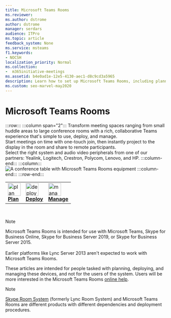 ```yaml
---
title: Microsoft Teams Rooms
ms.reviewer: 
ms.author: dstrome
author: dstrome
manager: serdars
audience: ITPro
ms.topic: article
feedback_system: None
ms.service: msteams
f1.keywords:
- NOCSH
localization_priority: Normal
ms.collection:
-  m365initiative-meetings
ms.assetid: b4e0ad1e-12e5-4130-aec1-d8c9cd3a5965
description: Learn how to set up Microsoft Teams Rooms, including planning, deploying, and managing the system to create your ideal virtual meeting room.
ms.custom: seo-marvel-may2020
---
```

# Microsoft Teams Rooms

:::row:::
    :::column span="2":::
       Transform meeting spaces ranging from small huddle areas to large conference rooms with a rich, collaborative Teams experience that's simple to use, deploy, and manage. <br> 
       Start meetings on time with one-touch join, then instantly project to the display in the room and share to remote participants.<br> 
       Select the right system and audio video peripherals from one of our partners: Yealink, Logitech, Crestron, Polycom, Lenovo, and HP.
    :::column-end:::
    :::column:::
       ![A conference table with Microsoft Teams Rooms equipment](../media/srs-room.jpg)
    :::column-end:::
:::row-end:::

|               |               |               |
| ------------- | ------------- | ------------- |
|<img src="https://docs.microsoft.com/office/media/icons/list-123-teams.svg" width="40 px" height="40 px" alt="plan icon"> <br> **[Plan](./rooms-plan.md)** |<img src="https://docs.microsoft.com/office/media/icons/deploy-teams.svg" width="40 px" height="40 px" alt="deploy icon"> <br> **[Deploy](./rooms-deploy.md)** |<img src="https://docs.microsoft.com/office/media/icons/toolbox.svg" width="40 px" height="40 px" alt="manage icon"> <br> **[Manage](./rooms-manage.md)** |

<br>

> [!NOTE]
> Microsoft Teams Rooms is intended for use with Microsoft Teams, Skype for Business Online, Skype for Business Server 2019, or Skype for Business Server 2015.  <br><br>Earlier platforms like Lync Server 2013 aren't expected to work with Microsoft Teams Rooms.

These articles are intended for people tasked with planning, deploying, and managing these devices, and not for the users of the system. Users will be more interested in the Microsoft Teams Rooms [online help](https://support.office.com/article/Skype-Room-Systems-version-2-help-e667f40e-5aab-40c1-bd68-611fe0002ba2).

> [!NOTE]
> [Skype Room System](../rooms/lrs-migration.md) (formerly Lync Room System) and Microsoft Teams Rooms are different products with different dependencies and deployment procedures.